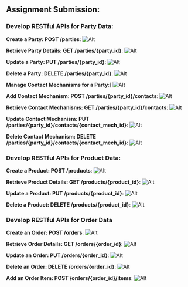 ## Assignment Submission:
### Develop RESTful APIs for Party Data:

**Create a Party: POST /parties**:
![Alt]()

**Retrieve Party Details: GET /parties/{party_id}**:
![Alt]()

**Update a Party: PUT /parties/{party_id}**:
![Alt]()

**Delete a Party: DELETE /parties/{party_id}**:
![Alt]()

**Manage Contact Mechanisms for a Party**:]
![Alt]()

**Add Contact Mechanism: POST /parties/{party_id}/contacts**:
![Alt]()

**Retrieve Contact Mechanisms: GET /parties/{party_id}/contacts**:
![Alt]()

**Update Contact Mechanism: PUT /parties/{party_id}/contacts/{contact_mech_id}**:
![Alt]()

**Delete Contact Mechanism: DELETE /parties/{party_id}/contacts/{contact_mech_id}**:
![Alt]()

### Develop RESTful APIs for Product Data:

**Create a Product: POST /products**:
![Alt]()

**Retrieve Product Details: GET /products/{product_id}**:
![Alt]()

**Update a Product: PUT /products/{product_id}**:
![Alt]()

**Delete a Product: DELETE /products/{product_id}**:
![Alt]()

### Develop RESTful APIs for Order Data

**Create an Order: POST /orders**:
![Alt]()

**Retrieve Order Details: GET /orders/{order_id}**:
![Alt]()

**Update an Order: PUT /orders/{order_id}**:
![Alt]()

**Delete an Order: DELETE /orders/{order_id}**:
![Alt]()

**Add an Order Item: POST /orders/{order_id}/items**:
![Alt]()





